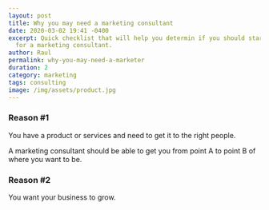 ```yaml
---
layout: post
title: Why you may need a marketing consultant
date: 2020-03-02 19:41 -0400
excerpt: Quick checklist that will help you determin if you should start looking
  for a marketing consultant.
author: Raul
permalink: why-you-may-need-a-marketer
duration: 2
category: marketing
tags: consulting
image: /img/assets/product.jpg
---
```

### Reason #1

You have a product or services and need to get it to the right people.

A marketing consultant should be able to get you from point A to point B of where you want to be. 

### Reason #2

You want your business to grow.